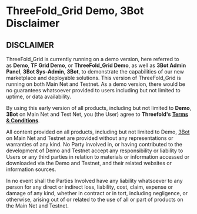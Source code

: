 # ThreeFold_Grid Demo, 3Bot Disclaimer

## DISCLAIMER

ThreeFold_Grid is currently running on a demo version, here referred to as **Demo**, **TF Grid Demo**, or **ThreeFold_Grid Demo**, as well as **3Bot Admin Panel**, **3Bot Sys-Admin**, **3Bot**, to demonstrate the capabilities of our new marketplace and deployable solutions.
This version of ThreeFold_Grid is running on both Main Net and Testnet. As a demo version, there would be no guarantees whatsoever provided to users including but not limited to uptime, or data availability.

By using this early version of all products, including but not limited to **Demo**, **3Bot** on Main Net and Test Net, you (the User) agree to **Threefold's** [**Terms & Conditions**](https://github.com/threefoldfoundation/legal/blob/master/src/terms_conditions_all.md).

All content provided on all products, including but not limited to Demo, [3Bot](threefold__3bot_def) on Main Net and Testnet are provided without any representations or warranties of any kind. No Party involved in, or having contributed to the development of Demo and Testnet accept any responsibility or liability to Users or any third parties in relation to materials or information accessed or downloaded via the Demo and Testnet, and their related websites or information sources.

In no event shall the Parties Involved have any liability whatsoever to any person for any direct or indirect loss, liability, cost, claim, expense or damage of any kind, whether in contract or in tort, including negligence, or otherwise, arising out of or related to the use of all or part of products on the Main Net and Testnet.